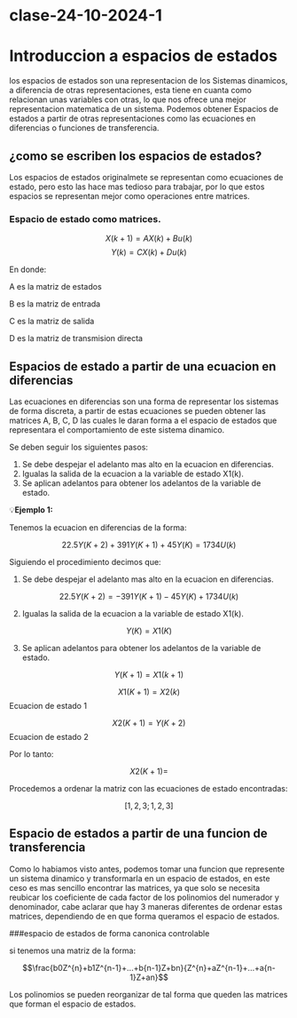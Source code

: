# clase-24-10-2024-1
# Introduccion a espacios de estados
los espacios de estados son una representacion de los Sistemas dinamicos, a diferencia de otras representaciones, esta tiene en cuanta como relacionan unas variables con otras, lo que nos ofrece una mejor representacion matematica de un sistema. Podemos obtener Espacios de estados a partir de otras representaciones como las ecuaciones en diferencias o funciones de transferencia.

## ¿como se escriben los espacios de estados?

Los espacios de estados originalmete se representan como ecuaciones de estado, pero esto las hace mas tedioso para trabajar, por lo que estos espacios se representan mejor como operaciones entre matrices.
### Espacio de estado como matrices.

$$X(k+1)=AX(k)+Bu(k)$$
$$Y(k)=CX(k)+Du(k)$$

En donde:


A es la matriz de estados

B es la matriz de entrada

C es la matriz de salida

D es la matriz de transmision directa

## Espacios de estado a partir de una ecuacion en diferencias
Las ecuaciones en diferencias son una forma de representar los sistemas de forma discreta, a partir de estas ecuaciones se pueden obtener las matrices A, B, C, D las cuales le daran forma a el espacio de estados que representara el comportamiento de este sistema dinamico.

Se deben seguir los siguientes pasos:

1. Se debe despejar el adelanto mas alto en la ecuacion en diferencias.
2. Igualas la salida de la ecuacion a la variable de estado X1(k).
3. Se aplican adelantos para obtener los adelantos de la variable de estado.

💡**Ejemplo 1:** 

Tenemos la ecuacion en diferencias de la forma:

$$22.5Y(K+2)+391Y(K+1)+45Y(K)=1734U(k)$$

Siguiendo el procedimiento decimos que:

1. Se debe despejar el adelanto mas alto en la ecuacion en diferencias.

$$22.5Y(K+2)=-391Y(K+1)-45Y(K)+1734U(k)$$

2. Igualas la salida de la ecuacion a la variable de estado X1(k).

$$Y(K)=X1(K)$$

3. Se aplican adelantos para obtener los adelantos de la variable de estado.

$$Y(K+1)=X1(k+1)$$

$$X1(K+1)=X2(k)$$ Ecuacion de estado 1

$$X2(K+1)=Y(K+2)$$ Ecuacion de estado 2

Por lo tanto:

$$X2(K+1)=$$

Procedemos a ordenar la matriz con las ecuaciones de estado encontradas:

$$[1,2,3;1,2,3]$$


## Espacio de estados a partir de una funcion de transferencia

Como lo habiamos visto antes, podemos tomar una funcion que represente un sistema dinamico y transformarla en un espacio de estados, en este ceso es mas sencillo encontrar las matrices, ya que solo se necesita reubicar los coeficiente de cada factor de los polinomios del numerador y denominador, cabe aclarar que hay 3 maneras diferentes de ordenar estas matrices, dependiendo de en que forma queramos el espacio de estados.

###espacio de estados de forma canonica controlable

si tenemos una matriz de la forma:

$$\frac{b0Z^{n}+b1Z^{n-1}+...+b{n-1}Z+bn}{Z^{n}+aZ^{n-1}+...+a{n-1}Z+an}$$

Los polinomios se pueden reorganizar de tal forma que queden las matrices que forman el espacio de estados.






